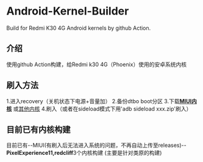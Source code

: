 # Android-Kernel-Builder
Build for Redmi K30 4G Android kernels by github Action.
## 介绍
使用github Action构建，给Redmi k30 4G（Phoenix）使用的安卓系统内核
## 刷入方法
1.进入recovery（关机状态下电源+音量加）
2.备份dtbo boot分区
3.下载[**MIUI内核**](https://github.com/luyanci/Android-Kernel-Builder/releases/tag/miui)
或[其他内核](https://github.com/luyanci/Android-Kernel-Builder/releases/latest)
4.刷入（或者在sideload模式下用'adb sideload xxx.zip'刷入）
## 目前已有内核构建
目前已有--MIUI(有刷入后无法进入系统的问题，不再自动上传至releases)--
**PixelExperience11,redcliff**3个内核构建
(主要是针对类原的构建)